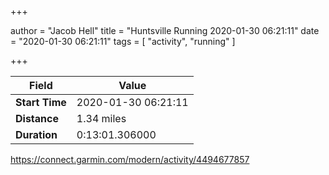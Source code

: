 +++

author = "Jacob Hell"
title = "Huntsville Running 2020-01-30 06:21:11"
date = "2020-01-30 06:21:11"
tags = [
    "activity", "running"
]

+++

<!--more-->

|Field  |Value  |
|--- | --- |
|**Start Time**|2020-01-30 06:21:11|
|**Distance**|1.34 miles|
|**Duration**|0:13:01.306000|

https://connect.garmin.com/modern/activity/4494677857